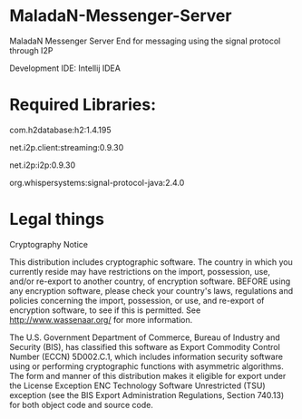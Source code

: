 # MaladaN-Messenger-Server
MaladaN Messenger Server End for messaging using the signal protocol through I2P

Development IDE: Intellij IDEA

# Required Libraries:
com.h2database:h2:1.4.195

net.i2p.client:streaming:0.9.30

net.i2p:i2p:0.9.30

org.whispersystems:signal-protocol-java:2.4.0

# Legal things
Cryptography Notice

This distribution includes cryptographic software. The country in which you currently reside may have restrictions on the import, possession, use, and/or re-export to another country, of encryption software. BEFORE using any encryption software, please check your country's laws, regulations and policies concerning the import, possession, or use, and re-export of encryption software, to see if this is permitted. See http://www.wassenaar.org/ for more information.

The U.S. Government Department of Commerce, Bureau of Industry and Security (BIS), has classified this software as Export Commodity Control Number (ECCN) 5D002.C.1, which includes information security software using or performing cryptographic functions with asymmetric algorithms. The form and manner of this distribution makes it eligible for export under the License Exception ENC Technology Software Unrestricted (TSU) exception (see the BIS Export Administration Regulations, Section 740.13) for both object code and source code.
